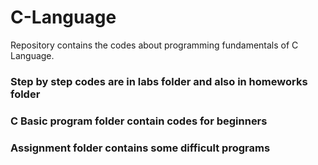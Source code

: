 # C-Language
Repository contains the codes about programming fundamentals of C Language.

<h3>Step by step codes are in labs folder and also in homeworks folder</h3>
<h3>C Basic program folder contain codes for beginners</h3>
<h3>Assignment folder contains some difficult programs</h3>
